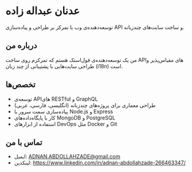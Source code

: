 # عدنان عبداله زاده

توسعه‌دهنده‌ی وب با تمرکز بر طراحی و پیاده‌سازی API و ساخت سایت‌های چندزبانه.

## درباره من
من یک توسعه‌دهنده‌ی فول‌استک هستم که تمرکزم روی ساخت APIهای مقیاس‌پذیر و طراحی سایت‌هایی با پشتیبانی از چند زبان (i18n) است.

## تخصص‌ها

- توسعه‌ی APIهای RESTful و GraphQL
- طراحی معماری برای پروژه‌های چندزبانه (انگلیسی، فارسی، عربی)
- پیاده‌سازی سمت سرور با Node.js و Express
- کار با پایگاه‌داده‌های MongoDB و PostgreSQL
- استفاده از ابزارهای DevOps مثل Docker و Git

## تماس با من
- ایمیل: ADNAN.ABDOLLAHZADE@gmail.com
- لینکدین: https://www.linkedin.com/in/adnan-abdollahzade-266463347/

